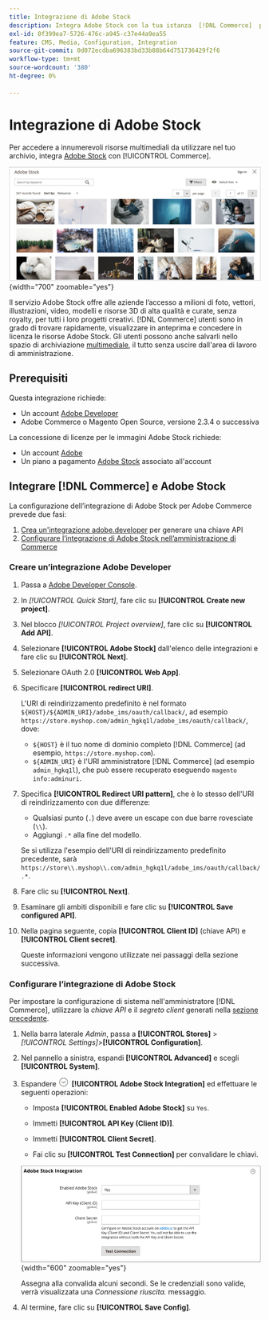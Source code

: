 ```yaml
---
title: Integrazione di Adobe Stock
description: Integra Adobe Stock con la tua istanza  [!DNL Commerce]  per accedere a innumerevoli risorse multimediali da utilizzare nello store.
exl-id: 0f399ea7-5726-476c-a945-c37e44a9ea55
feature: CMS, Media, Configuration, Integration
source-git-commit: 0d072ecdba696383bd33b88b64d751736429f2f6
workflow-type: tm+mt
source-wordcount: '380'
ht-degree: 0%

---
```


# Integrazione di Adobe Stock

Per accedere a innumerevoli risorse multimediali da utilizzare nel tuo archivio, integra [Adobe Stock][adobe-stock] con [!UICONTROL Commerce].

![Risultati ricerca Adobe Stock](./assets/adobe-stock-search-grid.png){width="700" zoomable="yes"}

Il servizio Adobe Stock offre alle aziende l’accesso a milioni di foto, vettori, illustrazioni, video, modelli e risorse 3D di alta qualità e curate, senza royalty, per tutti i loro progetti creativi. [!DNL Commerce] utenti sono in grado di trovare rapidamente, visualizzare in anteprima e concedere in licenza le risorse Adobe Stock. Gli utenti possono anche salvarli nello spazio di archiviazione [multimediale](./media-storage.md), il tutto senza uscire dall&#39;area di lavoro di amministrazione.

## Prerequisiti

Questa integrazione richiede:

- Un account [Adobe Developer][dev-console]
- Adobe Commerce o Magento Open Source, versione 2.3.4 o successiva

La concessione di licenze per le immagini Adobe Stock richiede:

- Un account [Adobe][adobe-signin]
- Un piano a pagamento [Adobe Stock][adobe-stock] associato all&#39;account

## Integrare [!DNL Commerce] e Adobe Stock

La configurazione dell’integrazione di Adobe Stock per Adobe Commerce prevede due fasi:

1. [Crea un&#39;integrazione adobe.developer](#create-an-adobe-developer-integration) per generare una chiave API
1. [Configurare l’integrazione di Adobe Stock nell’amministrazione di Commerce](#configure-the-adobe-stock-integration)

### Creare un’integrazione Adobe Developer

1. Passa a [Adobe Developer Console][dev-console].

1. In _[!UICONTROL Quick Start]_, fare clic su **[!UICONTROL Create new project]**.

1. Nel blocco _[!UICONTROL Project overview]_, fare clic su **[!UICONTROL Add API]**.

1. Selezionare **[!UICONTROL Adobe Stock]** dall&#39;elenco delle integrazioni e fare clic su **[!UICONTROL Next]**.

1. Selezionare OAuth 2.0 **[!UICONTROL Web App]**.

1. Specificare **[!UICONTROL redirect URI]**.

   L&#39;URI di reindirizzamento predefinito è nel formato `${HOST}/${ADMIN_URI}/adobe_ims/oauth/callback/`, ad esempio `https://store.myshop.com/admin_hgkq1l/adobe_ims/oauth/callback/`, dove:

   - `${HOST}` è il tuo nome di dominio completo [!DNL Commerce] (ad esempio, `https://store.myshop.com`).
   - `${ADMIN_URI}` è l&#39;URI amministratore [!DNL Commerce] (ad esempio `admin_hgkq1l`), che può essere recuperato eseguendo `magento info:adminuri`.

1. Specifica **[!UICONTROL Redirect URI pattern]**, che è lo stesso dell&#39;URI di reindirizzamento con due differenze:

   - Qualsiasi punto (`.`) deve avere un escape con due barre rovesciate (`\\`).
   - Aggiungi `.*` alla fine del modello.

   Se si utilizza l&#39;esempio dell&#39;URI di reindirizzamento predefinito precedente, sarà `https://store\\.myshop\\.com/admin_hgkq1l/adobe_ims/oauth/callback/.*`.

1. Fare clic su **[!UICONTROL Next]**.

1. Esaminare gli ambiti disponibili e fare clic su **[!UICONTROL Save configured API]**.

1. Nella pagina seguente, copia **[!UICONTROL Client ID]** (chiave API) e **[!UICONTROL Client secret]**.

   Queste informazioni vengono utilizzate nei passaggi della sezione successiva.

### Configurare l’integrazione di Adobe Stock

Per impostare la configurazione di sistema nell&#39;amministratore [!DNL Commerce], utilizzare la _chiave API_ e il _segreto client_ generati nella [sezione precedente][create-integration].

1. Nella barra laterale _Admin_, passa a **[!UICONTROL Stores]** > _[!UICONTROL Settings]_>**[!UICONTROL Configuration]**.

1. Nel pannello a sinistra, espandi **[!UICONTROL Advanced]** e scegli **[!UICONTROL System]**.

1. Espandere ![Selettore di espansione](../assets/icon-display-expand.png) **[!UICONTROL Adobe Stock Integration]** ed effettuare le seguenti operazioni:

   - Imposta **[!UICONTROL Enabled Adobe Stock]** su `Yes`.

   - Immetti **[!UICONTROL API Key (Client ID)]**.

   - Immetti **[!UICONTROL Client Secret]**.

   - Fai clic su **[!UICONTROL Test Connection]** per convalidare le chiavi.

   ![Configurazione avanzata - Integrazione Adobe Stock](./assets/system-adobe-stock-integration.png){width="600" zoomable="yes"}

   Assegna alla convalida alcuni secondi. Se le credenziali sono valide, verrà visualizzata una _Connessione riuscita._ messaggio.

1. Al termine, fare clic su **[!UICONTROL Save Config]**.

[adobe-stock]: https://stock.adobe.com
[adobe-signin]: https://helpx.adobe.com/manage-account/using/access-adobe-id-account.html
[dev-console]: https://developer.adobe.com/console/home
[create-integration]: #create-an-adobeio-integration
